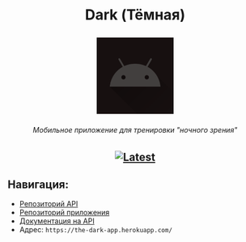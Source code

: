 # <p align="center"> Dark (Тёмная)

<p align="center"><img width="30%" alt="Тёмная" src="https://github.com/MaxBQb/TheDarkApp.Client/blob/main/app/src/main/ic_launcher-playstore.png"></p>

###### <p align="center"> Мобильное приложение для тренировки "ночного зрения"

## <p align="center"> [![Latest](https://img.shields.io/github/v/tag/MaxBQb/TheDarkApp.Client?sort=date&label=скачать&style=for-the-badge&color=424242)](https://github.com/MaxBQb/TheDarkApp.Client/releases/latest/download/DarkApp.apk)

## Навигация:
- [Репозиторий API](https://github.com/MaxBQb/TheDarkApp.API)
- [Репозиторий приложения](https://github.com/MaxBQb/TheDarkApp.Client)
- [Документация на API](https://the-dark-app.herokuapp.com/docs/swagger-ui/index.html)
- Адрес: `https://the-dark-app.herokuapp.com/`
